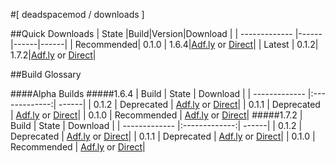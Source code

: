 #[ deadspacemod / downloads ]

##Quick Downloads
| State |Build|Version|Download  |
| ------------- |------|------|------|
| Recommended|  0.1.0 | 1.6.4|[Adf.ly](https://www.google.com) or [Direct](https://www.google.com)|
| Latest     | 0.1.2| 1.7.2|[Adf.ly](https://www.google.com) or [Direct](https://www.google.com)|

##Build Glossary

####Alpha Builds
#####1.6.4
| Build         | State           | Download  |
| ------------- |:-------------:| ------|
| 0.1.2      | Deprecated      |  [Adf.ly](https://www.google.com) or [Direct](https://www.google.com)|
| 0.1.1      | Deprecated      |   [Adf.ly](https://www.google.com) or [Direct](https://www.google.com)|
| 0.1.0      | Recommended     |   [Adf.ly](https://www.google.com) or [Direct](https://www.google.com)|
#####1.7.2
| Build         | State           | Download  |
| ------------- |:-------------:| ------|
| 0.1.2      | Deprecated      |  [Adf.ly](https://www.google.com) or [Direct](https://www.google.com)|
| 0.1.1      | Deprecated      |   [Adf.ly](https://www.google.com) or [Direct](https://www.google.com)|
| 0.1.0      | Recommended     |   [Adf.ly](https://www.google.com) or [Direct](https://www.google.com)|
